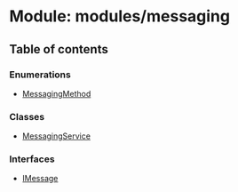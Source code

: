 # Module: modules/messaging

## Table of contents

### Enumerations

- [MessagingMethod](../enums/modules_messaging.MessagingMethod.md)

### Classes

- [MessagingService](../classes/modules_messaging.MessagingService.md)

### Interfaces

- [IMessage](../interfaces/modules_messaging.IMessage.md)
